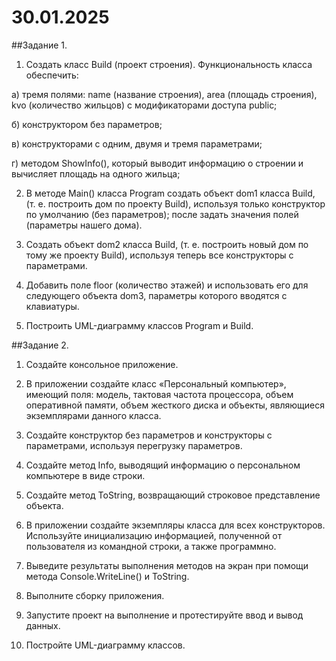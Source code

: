 # 30.01.2025
##Задание 1. 


1. Создать класс Build (проект строения). Функциональность класса обеспечить:

а) тремя полями: name (название строения), area (площадь строения), kvo (количество жильцов) с модификаторами доступа public;

б) конструктором без параметров;

в) конструкторами с одним, двумя и тремя параметрами;

г) методом ShowInfo(), который выводит информацию о строении и вычисляет площадь на одного жильца;

2. В методе Main() класса Program создать объект dom1 класса Build, (т. е. построить дом по проекту Build), используя только конструктор по умолчанию (без параметров); после задать значения полей (параметры нашего дома).

3. Создать объект dom2 класса Build, (т. е. построить новый дом по тому же проекту Build), используя теперь все конструкторы с параметрами.

4. Добавить поле floor (количество этажей) и использовать его для следующего объекта dom3, параметры которого вводятся с клавиатуры.

5. Построить UML-диаграмму классов Program и Build.

##Задание 2.
1. Создайте консольное приложение.

2. В приложении создайте класс «Персональный компьютер», имеющий поля: модель, тактовая частота процессора, объем оперативной памяти, объем жесткого диска и объекты, являющиеся экземплярами данного класса.

3. Создайте конструктор без параметров и конструкторы с параметрами, используя перегрузку параметров.

4.  Создайте метод Info, выводящий информацию о персональном компьютере в виде строки.

5.  Создайте метод ToString, возвращающий строковое представление объекта.

6.  В приложении создайте экземпляры класса для всех конструкторов. Используйте инициализацию информацией, полученной от пользователя из командной строки, а также программно.

7. Выведите результаты выполнения методов на экран при помощи метода Console.WriteLine() и ToString.

8. Выполните сборку приложения.

9.  Запустите проект на выполнение и протестируйте ввод и вывод данных.

10. Постройте UML-диаграмму классов.
